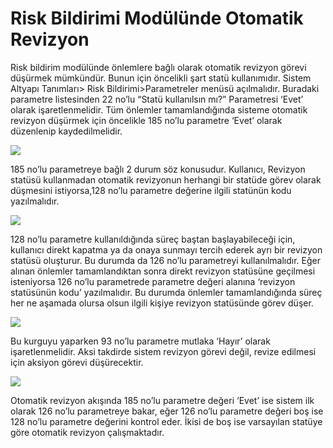 # Risk Bildirimi Modülünde Otomatik Revizyon

Risk bildirim modülünde önlemlere bağlı olarak otomatik revizyon görevi düşürmek mümkündür. Bunun için öncelikli şart statü kullanımıdır. Sistem Altyapı Tanımları> Risk Bildirimi>Parametreler menüsü açılmalıdır. Buradaki parametre listesinden 22 no’lu “Statü kullanılsın mı?” Parametresi ‘Evet’ olarak işaretlenmelidir.
Tüm önlemler tamamlandığında sisteme otomatik revizyon düşürmek için öncelikle 185 no’lu parametre ‘Evet’ olarak düzenlenip kaydedilmelidir.

![](https://docsbimser.blob.core.windows.net/imagecontainer/185-3effc5b7-0273-42ca-9370-38055f003add.png)

185 no’lu parametreye bağlı 2 durum söz konusudur. Kullanıcı, Revizyon statüsü kullanmadan otomatik revizyonun herhangi bir statüde görev olarak düşmesini istiyorsa,128 no’lu parametre değerine ilgili statünün kodu yazılmalıdır.

![](https://docsbimser.blob.core.windows.net/imagecontainer/128-7d79fc2d-e842-407f-bc23-beab4d50611f.png)

128 no’lu parametre kullanıldığında süreç baştan başlayabileceği için, kullanıcı direkt kapatma ya da onaya sunmayı tercih ederek ayrı bir revizyon statüsü oluşturur.  Bu durumda da 126 no’lu parametreyi kullanılmalıdır.
Eğer alınan önlemler tamamlandıktan sonra direkt revizyon statüsüne geçilmesi isteniyorsa  126 no’lu parametrede parametre değeri alanına ‘revizyon statüsünün kodu’ yazılmalıdır. Bu durumda önlemler tamamlandığında süreç her ne aşamada olursa olsun ilgili kişiye revizyon statüsünde görev düşer.


![](https://docsbimser.blob.core.windows.net/imagecontainer/126-89a2e877-998a-4864-9f74-4ab6dee90a8a.png)

Bu kurguyu yaparken 93 no’lu parametre mutlaka ‘Hayır’ olarak işaretlenmelidir. Aksi takdirde sistem revizyon görevi değil, revize edilmesi için aksiyon görevi düşürecektir.

![](https://docsbimser.blob.core.windows.net/imagecontainer/93-493994ca-fe54-4dbf-89e2-8db8c439125d.png)

Otomatik revizyon akışında 185 no’lu parametre değeri ‘Evet’ ise sistem ilk olarak 126 no’lu parametreye bakar, eğer 126 no’lu parametre değeri boş ise 128 no’lu parametre değerini kontrol eder. İkisi de boş ise varsayılan statüye göre otomatik revizyon çalışmaktadır.

